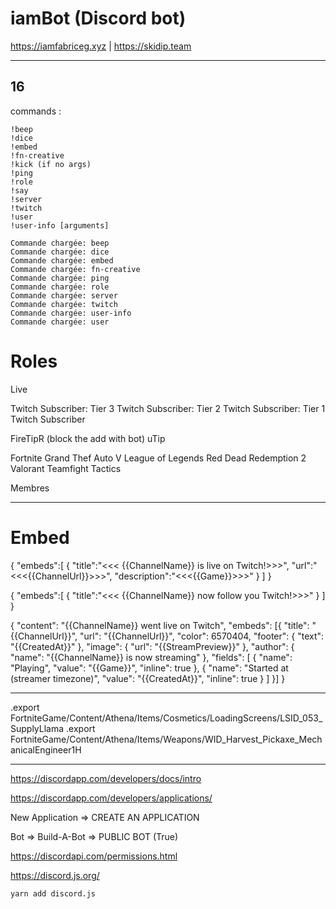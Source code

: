 # iamBot (Discord bot)

https://iamfabriceg.xyz | https://skidip.team

---
16
---
commands :
```
!beep
!dice
!embed
!fn-creative
!kick (if no args)
!ping
!role
!say
!server
!twitch
!user
!user-info [arguments]
```

```
Commande chargée: beep
Commande chargée: dice
Commande chargée: embed
Commande chargée: fn-creative
Commande chargée: ping
Commande chargée: role
Commande chargée: server
Commande chargée: twitch
Commande chargée: user-info
Commande chargée: user
```

# Roles

Live

Twitch Subscriber: Tier 3
Twitch Subscriber: Tier 2
Twitch Subscriber: Tier 1
Twitch Subscriber

FireTipR (block the add with bot)
uTip

Fortnite
Grand Thef Auto V
League of Legends
Red Dead Redemption 2
Valorant
Teamfight Tactics

Membres

---
# Embed

{
   "embeds":[
      {
         "title":"<<< {{ChannelName}} is live on Twitch!>>>",
         "url":"<<<{{ChannelUrl}}>>>",
         "description":"<<<{{Game}}>>>"
      }
   ]
}

{
   "embeds":[
      {
         "title":"<<< {{ChannelName}} now follow you Twitch!>>>"
      }
   ]
}

{
  "content": "{{ChannelName}} went live on Twitch",
  "embeds": [{
    "title": "{{ChannelUrl}}",
    "url": "{{ChannelUrl}}",
    "color": 6570404,
    "footer": {
      "text": "{{CreatedAt}}"
    },
    "image": {
      "url": "{{StreamPreview}}"
    },
    "author": {
      "name": "{{ChannelName}} is now streaming"
    },
    "fields": [
      {
        "name": "Playing",
        "value": "{{Game}}",
        "inline": true
      },
      {
        "name": "Started at (streamer timezone)",
        "value": "{{CreatedAt}}",
        "inline": true
      }
    ]
  }]
}

---
.export FortniteGame/Content/Athena/Items/Cosmetics/LoadingScreens/LSID_053_SupplyLlama
.export FortniteGame/Content/Athena/Items/Weapons/WID_Harvest_Pickaxe_MechanicalEngineer1H

---

https://discordapp.com/developers/docs/intro

https://discordapp.com/developers/applications/

New Application => CREATE AN APPLICATION

Bot => Build-A-Bot => PUBLIC BOT (True)

https://discordapi.com/permissions.html

https://discord.js.org/

```yarn add discord.js```
